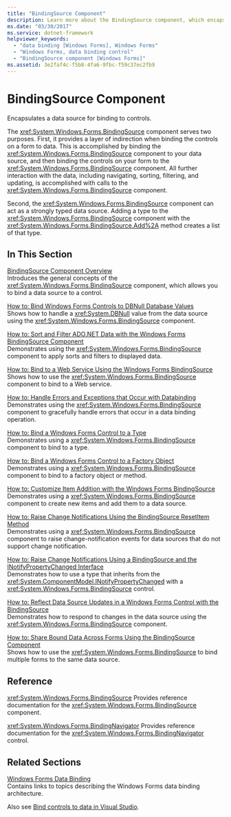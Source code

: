 ```yaml
---
title: "BindingSource Component"
description: Learn more about the BindingSource component, which encapsulates a data source for binding to controls.
ms.date: "03/30/2017"
ms.service: dotnet-framework
helpviewer_keywords: 
  - "data binding [Windows Forms], Windows Forms"
  - "Windows Forms, data binding control"
  - "BindingSource component [Windows Forms]"
ms.assetid: 3e2faf4c-f5b8-4fa6-9fbc-f59c37ec2fb9
---
```

# BindingSource Component

Encapsulates a data source for binding to controls.

The <xref:System.Windows.Forms.BindingSource> component serves two purposes. First, it provides a layer of indirection when binding the controls on a form to data. This is accomplished by binding the <xref:System.Windows.Forms.BindingSource> component to your data source, and then binding the controls on your form to the <xref:System.Windows.Forms.BindingSource> component. All further interaction with the data, including navigating, sorting, filtering, and updating, is accomplished with calls to the <xref:System.Windows.Forms.BindingSource> component.

Second, the <xref:System.Windows.Forms.BindingSource> component can act as a strongly typed data source. Adding a type to the <xref:System.Windows.Forms.BindingSource> component with the <xref:System.Windows.Forms.BindingSource.Add%2A> method creates a list of that type.

## In This Section

[BindingSource Component Overview](bindingsource-component-overview.md)\
Introduces the general concepts of the <xref:System.Windows.Forms.BindingSource> component, which allows you to bind a data source to a control.

[How to: Bind Windows Forms Controls to DBNull Database Values](how-to-bind-windows-forms-controls-to-dbnull-database-values.md)\
Shows how to handle a <xref:System.DBNull> value from the data source using the <xref:System.Windows.Forms.BindingSource> component.

[How to: Sort and Filter ADO.NET Data with the Windows Forms BindingSource Component](sort-and-filter-ado-net-data-with-wf-bindingsource-component.md)\
Demonstrates using the <xref:System.Windows.Forms.BindingSource> component to apply sorts and filters to displayed data.

[How to: Bind to a Web Service Using the Windows Forms BindingSource](how-to-bind-to-a-web-service-using-the-windows-forms-bindingsource.md)\
Shows how to use the <xref:System.Windows.Forms.BindingSource> component to bind to a Web service.

[How to: Handle Errors and Exceptions that Occur with Databinding](how-to-handle-errors-and-exceptions-that-occur-with-databinding.md)\
Demonstrates using the <xref:System.Windows.Forms.BindingSource> component to gracefully handle errors that occur in a data binding operation.

[How to: Bind a Windows Forms Control to a Type](how-to-bind-a-windows-forms-control-to-a-type.md)\
Demonstrates using a <xref:System.Windows.Forms.BindingSource> component to bind to a type.

[How to: Bind a Windows Forms Control to a Factory Object](how-to-bind-a-windows-forms-control-to-a-factory-object.md)\
Demonstrates using a <xref:System.Windows.Forms.BindingSource> component to bind to a factory object or method.

[How to: Customize Item Addition with the Windows Forms BindingSource](how-to-customize-item-addition-with-the-windows-forms-bindingsource.md)\
Demonstrates using a <xref:System.Windows.Forms.BindingSource> component to create new items and add them to a data source.

[How to: Raise Change Notifications Using the BindingSource ResetItem Method](how-to-raise-change-notifications-using-the-bindingsource-resetitem-method.md)\
Demonstrates using a <xref:System.Windows.Forms.BindingSource> component to raise change-notification events for data sources that do not support change notification.

[How to: Raise Change Notifications Using a BindingSource and the INotifyPropertyChanged Interface](raise-change-notifications--bindingsource.md)\
Demonstrates how to use a type that inherits from the <xref:System.ComponentModel.INotifyPropertyChanged> with a <xref:System.Windows.Forms.BindingSource> control.

[How to: Reflect Data Source Updates in a Windows Forms Control with the BindingSource](reflect-data-source-updates-in-a-wf-control-with-the-bindingsource.md)\
Demonstrates how to respond to changes in the data source using the <xref:System.Windows.Forms.BindingSource> component.

[How to: Share Bound Data Across Forms Using the BindingSource Component](how-to-share-bound-data-across-forms-using-the-bindingsource-component.md)\
Shows how to use the <xref:System.Windows.Forms.BindingSource> to bind multiple forms to the same data source.

## Reference

<xref:System.Windows.Forms.BindingSource>
Provides reference documentation for the <xref:System.Windows.Forms.BindingSource> component.

<xref:System.Windows.Forms.BindingNavigator>
Provides reference documentation for the <xref:System.Windows.Forms.BindingNavigator> control.

## Related Sections

[Windows Forms Data Binding](../data/overview.md)\
Contains links to topics describing the Windows Forms data binding architecture.

Also see [Bind controls to data in Visual Studio](/visualstudio/data-tools/bind-controls-to-data-in-visual-studio).
